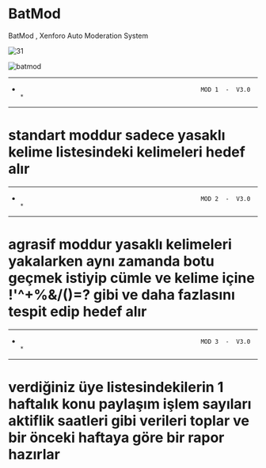 # BatMod
BatMod , Xenforo Auto Moderation System

![31](https://user-images.githubusercontent.com/106864876/186495304-94739977-c9ae-4778-96e7-e0dde6b2db89.JPG)


![batmod](https://user-images.githubusercontent.com/106864876/186479860-91ec8454-83b0-44cf-8450-e45e1f34066e.png)


*******************************************************************************************************************************
*                                                        MOD 1  -  V3.0                                                       *
*******************************************************************************************************************************

# standart moddur sadece yasaklı kelime listesindeki kelimeleri  hedef alır 





*******************************************************************************************************************************
*                                                        MOD 2  -  V3.0                                                       *
*******************************************************************************************************************************

# agrasif moddur yasaklı kelimeleri yakalarken aynı zamanda botu geçmek istiyip cümle ve kelime içine !'^+%&/()=? gibi ve daha fazlasını tespit edip hedef alır





*******************************************************************************************************************************
*                                                        MOD 3  -  V3.0                                                       *
*******************************************************************************************************************************

# verdiğiniz üye listesindekilerin 1 haftalık konu paylaşım işlem sayıları aktiflik saatleri gibi verileri toplar ve bir önceki haftaya göre bir rapor hazırlar
